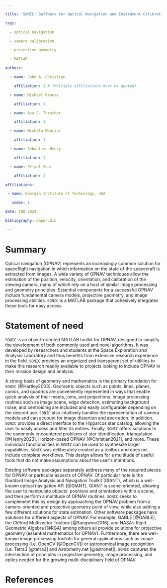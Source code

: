```yaml
---

title: 'SONIC: Software for Optical Navigation and Instrument Calibration'

tags:

  - optical navigation

  - camera calibration

  - projective geometry

  - MATLAB

authors:

  - name: John A. Christian

    affiliation: 1 # (Multiple affiliations must be quoted)

  - name: Michael Krause

    affiliation: 1

  - name: Ava C. Thrasher

    affiliation: 1

  - name: Michela Mancini

    affiliation: 1

  - name: Sébastien Henry

    affiliation: 1

  - name: Priyal Soni

    affiliation: 1

affiliations:

 - name: Georgia Institute of Technology, USA

   index: 1

date: TBD 2024

bibliography: paper.bib

---
```


# Summary

Optical navigation (OPNAV) represents an increasingly common solution for spaceflight navigation in which information on the state of the spacecraft is extracted from images. A wide variety of OPNAV techniques allow the estimation of the position, velocity, orientation, and calibration of the viewing camera, many of which rely on a host of similar image processing and geometry principles. Essential components for a successful OPNAV include fundamental camera models, projective geometry, and image processing abilities. `SONIC` is a MATLAB package that cohesively integrates these tools for easy access.

# Statement of need

`SONIC` is an object-oriented MATLAB toolkit for OPNAV, designed to simplify the development of both commonly used and novel algorithms. It was developed by researchers and students at the Space Exploration and Analysis Laboratory and thus benefits from extensive research experience in the field. `SONIC` provides an organized and transparent set of utilities to make this research readily available to projects looking to include OPNAV in their mission design and analysis.

A strong basis of geometry and mathematics is the primary foundation for `SONIC` [@Hartley2003]. Geometric objects such as points, lines, planes, conics, and quadrics are conveniently represented in ways that enable quick analysis of their meets, joins, and projections. Image processing routines such as image scans, edge detection, estimating background noise, and centroiding are included and easily configurable depending on the desired use. `SONIC` also intuitively handles the representation of camera models and can account for image distortion and aberration. In addition, `SONIC` provides a direct interface to the Hipparcos star catalog, allowing the user to easily access and filter its entries. Finally, `SONIC` offers solutions to the commonly encountered problems of star identification, triangulation [@Henry2023], Horizon-based OPNAV [@Christian2021], and more. These individual functionalities in `SONIC` can be used to synthesize larger capabilities. `SONIC` was deliberately created as a toolbox and does not include complete workflows. This design allows for a multitude of useful tools that do not make assumptions about the user's intentions.

Existing software packages separately address many of the required pieces for OPNAV or particular aspects of OPNAV. Of particular note is the Goddard Image Analysis and Navigation Toolkit (GIANT), which is a well-known optical navigation API [@GIANT]. GIANT is scene-oriented, allowing the user to manipulate objects' positions and orientations within a scene, and then perform a multitude of OPNAV routines. `SONIC` seeks to complement this by design by approaching the OPNAV problem from a camera-oriented and projective geometry point of view, while also adding a few different solutions for state estimation. Other software packages have solutions for different aspects of OPNAV. For example, GABLE [@GABLE], the Clifford Multivector Toolbox [@Sangwine2016], and NASA’s Rigid Geometric Algebra [@RGA] among others all provide solutions for projective geometry (essential mathematics for OPNAV). Furthermore, there are well-known image processing toolkits for general applications such as image processing (i.e. OpenCV [@OpenCV]) or astronomical image recognition (i.e. Tetra3 [@tetra3] and Astrometry.net [@astronet]). `SONIC` captures the intersection of principles in projective geometry, image processing, and optics needed for the growing multi-disciplinary field of OPNAV. 

# References

